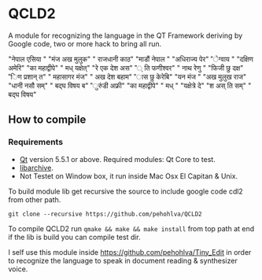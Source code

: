 # QCLD2
A module for recognizing the language in the QT Framework deriving by Google code, two or more hack to bring all run.

  "नेपाल एसिया "
  "मंज अख मुलुक"
  " राजधानी काठ"
  "माडौं नेपाल "
  "अधिराज्य पेर"
  "ेग्वाय "
  "दक्षिण अमेरि"
  "का महाद्वीपे"
  " मध् यक्षेत्"
  "रे एक देश अस"
  "् ति फणीश्वर"
  " नाथ रेणु "
  "फिजी छु दक्ष"
  "िण प्रशान् त"
  " महासागर मंज"
  " अख देश बहाम"
  "ास छु केरेबि"
  "यन मंज "
  "अख मुलुख राज"
  "धानी नसौ सम्"
  " बद्घ विषय ब"
  "ुरुंडी अफ्री"
  "का महाद्वीपे"
  " मध् "
  "यक्षेत्रे दे"
  "श अस् ति सम्"
  " बद्घ विषय"

## How to compile

### Requirements
* [Qt](https://www.qt.io/) version 5.5.1 or above. Required modules: Qt Core to test.
* [libarchive](http://libarchive.org/).
* Not Testet on Window box, it run inside Mac Osx El Capitan & Unix.

To build module lib get recursive the source to include google code cdl2 from other path.

`git clone --recursive https://github.com/pehohlva/QCLD2`

To compile QCLD2 run `qmake && make && make install`  from top path 
at end if the lib is build you can compile test dir.

I self use this module inside https://github.com/pehohlva/Tiny_Edit 
in order to recognize the language to speak in document reading & synthesizer voice.








